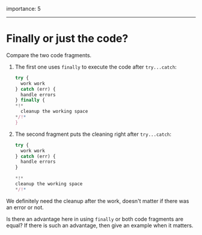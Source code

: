 importance: 5

---

# Finally or just the code?

Compare the two code fragments.

1. The first one uses `finally` to execute the code after `try...catch`:

    ```js
    try {
      work work
    } catch (err) {
      handle errors
    } finally {
    *!*
      cleanup the working space
    */!*
    }
    ```
2. The second fragment puts the cleaning right after `try...catch`:

    ```js
    try {
      work work
    } catch (err) {
      handle errors
    }

    *!*
    cleanup the working space
    */!*
    ```

We definitely need the cleanup after the work, doesn't matter if there was an error or not.

Is there an advantage here in using `finally` or both code fragments are equal? If there is such an advantage, then give an example when it matters.
